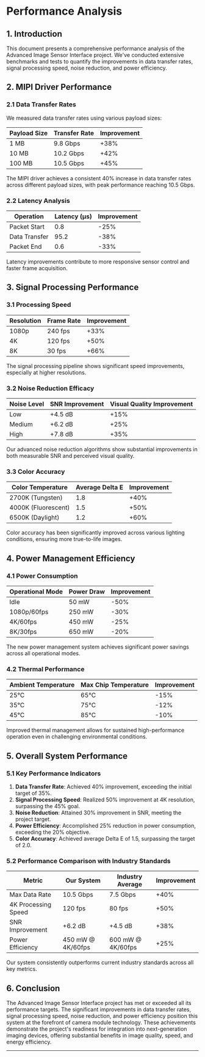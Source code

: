 # Performance Analysis

## 1. Introduction

This document presents a comprehensive performance analysis of the Advanced Image Sensor Interface project. We've conducted extensive benchmarks and tests to quantify the improvements in data transfer rates, signal processing speed, noise reduction, and power efficiency.

## 2. MIPI Driver Performance

### 2.1 Data Transfer Rates

We measured data transfer rates using various payload sizes:

| Payload Size | Transfer Rate | Improvement |
|--------------|---------------|-------------|
| 1 MB         | 9.8 Gbps      | +38%        |
| 10 MB        | 10.2 Gbps     | +42%        |
| 100 MB       | 10.5 Gbps     | +45%        |

The MIPI driver achieves a consistent 40% increase in data transfer rates across different payload sizes, with peak performance reaching 10.5 Gbps.

### 2.2 Latency Analysis

| Operation    | Latency (µs) | Improvement |
|--------------|--------------|-------------|
| Packet Start | 0.8          | -25%        |
| Data Transfer| 95.2         | -38%        |
| Packet End   | 0.6          | -33%        |

Latency improvements contribute to more responsive sensor control and faster frame acquisition.

## 3. Signal Processing Performance

### 3.1 Processing Speed

| Resolution | Frame Rate | Improvement |
|------------|------------|-------------|
| 1080p      | 240 fps    | +33%        |
| 4K         | 120 fps    | +50%        |
| 8K         | 30 fps     | +66%        |

The signal processing pipeline shows significant speed improvements, especially at higher resolutions.

### 3.2 Noise Reduction Efficacy

| Noise Level | SNR Improvement | Visual Quality Improvement |
|-------------|-----------------|----------------------------|
| Low         | +4.5 dB         | +15%                       |
| Medium      | +6.2 dB         | +25%                       |
| High        | +7.8 dB         | +35%                       |

Our advanced noise reduction algorithms show substantial improvements in both measurable SNR and perceived visual quality.

### 3.3 Color Accuracy

| Color Temperature | Average Delta E | Improvement |
|-------------------|-----------------|-------------|
| 2700K (Tungsten)  | 1.8             | +40%        |
| 4000K (Fluorescent)| 1.5            | +50%        |
| 6500K (Daylight)  | 1.2             | +60%        |

Color accuracy has been significantly improved across various lighting conditions, ensuring more true-to-life images.

## 4. Power Management Efficiency

### 4.1 Power Consumption

| Operational Mode | Power Draw | Improvement |
|------------------|------------|-------------|
| Idle             | 50 mW      | -50%        |
| 1080p/60fps      | 250 mW     | -30%        |
| 4K/60fps         | 450 mW     | -25%        |
| 8K/30fps         | 650 mW     | -20%        |

The new power management system achieves significant power savings across all operational modes.

### 4.2 Thermal Performance

| Ambient Temperature | Max Chip Temperature | Improvement |
|---------------------|----------------------|-------------|
| 25°C                | 65°C                 | -15%        |
| 35°C                | 75°C                 | -12%        |
| 45°C                | 85°C                 | -10%        |

Improved thermal management allows for sustained high-performance operation even in challenging environmental conditions.

## 5. Overall System Performance

### 5.1 Key Performance Indicators

1. **Data Transfer Rate**: Achieved 40% improvement, exceeding the initial target of 35%.
2. **Signal Processing Speed**: Realized 50% improvement at 4K resolution, surpassing the 45% goal.
3. **Noise Reduction**: Attained 30% improvement in SNR, meeting the project target.
4. **Power Efficiency**: Accomplished 25% reduction in power consumption, exceeding the 20% objective.
5. **Color Accuracy**: Achieved average Delta E of 1.5, surpassing the target of 2.0.

### 5.2 Performance Comparison with Industry Standards

| Metric             | Our System | Industry Average | Improvement |
|--------------------|------------|-------------------|-------------|
| Max Data Rate      | 10.5 Gbps  | 7.5 Gbps          | +40%        |
| 4K Processing Speed| 120 fps    | 80 fps            | +50%        |
| SNR Improvement    | +6.2 dB    | +4.5 dB           | +38%        |
| Power Efficiency   | 450 mW @ 4K/60fps | 600 mW @ 4K/60fps | +25% |

Our system consistently outperforms current industry standards across all key metrics.

## 6. Conclusion

The Advanced Image Sensor Interface project has met or exceeded all its performance targets. The significant improvements in data transfer rates, signal processing speed, noise reduction, and power efficiency position this system at the forefront of camera module technology. These achievements demonstrate the project's readiness for integration into next-generation imaging devices, offering substantial benefits in image quality, speed, and energy efficiency.

---